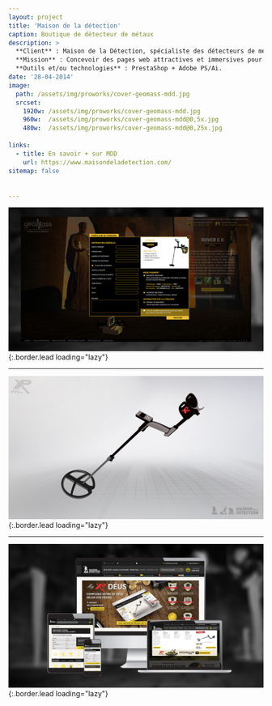 ```yaml
---
layout: project
title: 'Maison de la détection'
caption: Boutique de détecteur de métaux 
description: >
  **Client** : Maison de la Détection, spécialiste des détecteurs de métaux depuis 1978, offre un large choix d'équipements de détection avec plus de 40 ans d'expérience et des conseils experts.<br/><br/>
  **Mission** : Concevoir des pages web attractives et immersives pour l'univers de Geomass, présentant une large gamme de détecteurs de métaux. Créer un système graphique cohérent et déclinable, avec une page produit unique. Refonte de la page "Mon compte" du site officiel de la Maison de la Détection, optimisée sur mobile.<br/><br/>
  **Outils et/ou technologies** : PrestaShop + Adobe PS/Ai.
date: '28-04-2014'
image: 
  path: /assets/img/proworks/cover-geomass-mdd.jpg
  srcset: 
    1920w: /assets/img/proworks/cover-geomass-mdd.jpg
    960w:  /assets/img/proworks/cover-geomass-mdd@0,5x.jpg
    480w:  /assets/img/proworks/cover-geomass-mdd@0,25x.jpg

links:
  - title: En savoir + sur MDD
    url: https://www.maisondeladetection.com/
sitemap: false


---
```



![Breadcrumbs](/assets/img/proworks/cover-webdesign-modal-geomass-mdd.jpg){:.border.lead loading="lazy"}

---

![Breadcrumbs](/assets/img/proworks/cover-detecteur-metaux-xp.jpg){:.border.lead loading="lazy"}

---

![Breadcrumbs](/assets/img/proworks/cover-webdesign-page-compte-mdd.jpg){:.border.lead loading="lazy"}